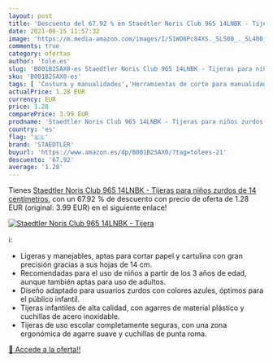 ```yaml
---
layout: post
title: 'Descuento del 67.92 % en Staedtler Noris Club 965 14LNBK - Tijera'
date: 2021-06-15 11:57:32
image: 'https://m.media-amazon.com/images/I/51WO6Pc84XS._SL500_._SL400_.jpg'
comments: true
category: ofertas
author: 'tole.es'
slug: 'B001B2SAX0-es Staedtler Noris Club 965 14LNBK - Tijeras para niños...'
sku: 'B001B2SAX0-es'
tags: [ 'Costura y manualidades','Herramientas de corte para manualidades','Hogar y cocina','Materiales para manualidades','Tijeras de diseño','staedtler','tijeras', ]
actualPrice: 1.28 EUR
currency: EUR
price: 1.28
comparePrice: 3.99 EUR
prodname: 'Staedtler Noris Club 965 14LNBK - Tijeras para niños zurdos de 14 centímetros.'
country: 'es'
flag: '🇪🇸'
brand: 'STAEDTLER'
buyurl: 'https://www.amazon.es/dp/B001B2SAX0/?tag=tolees-21'
descuento: '67.92'
average: '1.28'
---
```


Tienes [Staedtler Noris Club 965 14LNBK - Tijeras para niños zurdos de 14 centímetros.](https://www.amazon.es/dp/B001B2SAX0/?tag=tolees-21) con un 67.92 % de descuento con precio de oferta de 1.28 EUR (original: 3.99 EUR) en el siguiente enlace!

[![Staedtler Noris Club 965 14LNBK - Tijera](https://m.media-amazon.com/images/I/51WO6Pc84XS._SL500_._SL400_.jpg)](https://www.amazon.es/dp/B001B2SAX0/?tag=tolees-21)

ℹ️:

- Ligeras y manejables, aptas para cortar papel y cartulina con gran precisión gracias a sus hojas de 14 cm.
- Recomendadas para el uso de niños a partir de los 3 años de edad, aunque también aptas para uso de adultos.
- Diseño adaptado para usuarios zurdos con colores azules, óptimos para el público infantil.
- Tijeras infantiles de alta calidad, con agarres de material plástico y cuchillas de acero inoxidable.
- Tijeras de uso escolar completamente seguras, con una zona ergonómica de agarre suave y cuchillas de punta roma.

[🛒 Accede a la oferta!!](https://www.amazon.es/dp/B001B2SAX0/?tag=tolees-21)
